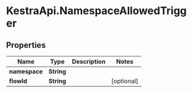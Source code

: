 # KestraApi.NamespaceAllowedTrigger

## Properties

Name | Type | Description | Notes
------------ | ------------- | ------------- | -------------
**namespace** | **String** |  | 
**flowId** | **String** |  | [optional] 


